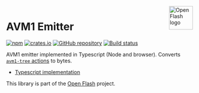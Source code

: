 <a href="https://github.com/open-flash/open-flash">
    <img src="https://raw.githubusercontent.com/open-flash/open-flash/master/logo.png"
    alt="Open Flash logo" title="Open Flash" align="right" width="64" height="64" />
</a>

# AVM1 Emitter

[![npm](https://img.shields.io/npm/v/avm1-emitter.svg)](https://www.npmjs.com/package/avm1-emitter)
[![crates.io](https://img.shields.io/crates/v/avm1-emitter.svg)](https://crates.io/crates/avm1-emitter)
[![GitHub repository](https://img.shields.io/badge/Github-open--flash%2Favm1--emitter-blue.svg)](https://github.com/open-flash/avm1-emitter)
[![Build status](https://img.shields.io/travis/com/open-flash/avm1-emitter/master.svg)](https://travis-ci.com/open-flash/avm1-emitter)

AVM1 emitter implemented in Typescript (Node and browser).
Converts [`avm1-tree` actions][avm1-tree] to bytes.

- [Typescript implementation](./ts/README.md)

This library is part of the [Open Flash][ofl] project.

[ofl]: https://github.com/open-flash/open-flash
[avm1-tree]: https://github.com/open-flash/avm1-tree
